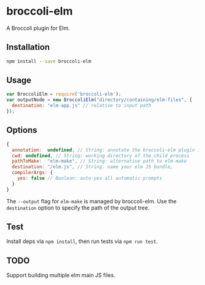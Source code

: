 # broccoli-elm

A Broccoli plugin for Elm.

## Installation

```bash
npm install --save broccoli-elm
```

## Usage

```js
var BroccoliElm = require('broccoli-elm');
var outputNode = new BroccoliElm("directory/containing/elm-files", {
  destination: "elm-app.js" // relative to input path
});
```

## Options

```js
{
  annotation:  undefined, // String: annotate the broccoli-elm plugin instance
  cwd: undefined, // String: working directory of the child process
  pathToMake:  "elm-make", // String: alternative path to elm-make
  destination: "/elm.js", // String: name your elm JS bundle,
  compilerArgs: {
    yes: false // Boolean: auto-yes all automatic prompts
  }
}
```

The `--output` flag for `elm-make` is managed by broccoli-elm. Use the `destination` option to specify the path of the output tree.

## Test

Install deps via `npm install`, then run tests via `npm run test`.

## TODO

Support building multiple elm main JS files.
